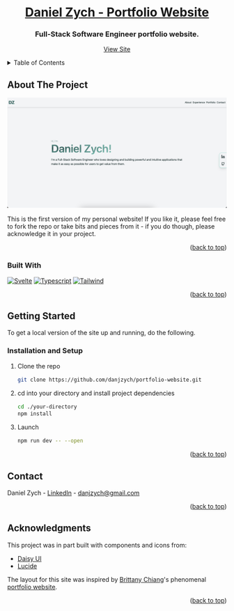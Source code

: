 <a name="readme-top"></a>
<br />

<div align="center">
  <a href="https://github.com/danjzych/portfolio-website">
    <h1>Daniel Zych - Portfolio Website</h1>
  </a>

  <h3 align="center">Full-Stack Software Engineer portfolio website.</h3>

  <p align="center">
    <a href="https://danielzych.com/">View Site</a>
  </p>
</div>

<!-- TABLE OF CONTENTS -->
<details>
  <summary>Table of Contents</summary>
  <ol>
    <li>
      <a href="#about-the-project">About The Project</a>
      <ul>
        <li><a href="#built-with">Built With</a></li>
      </ul>
    </li>
    <li>
      <a href="#getting-started">Getting Started</a>
      <ul>
        <li><a href="#installation-and-setup">Installation and Setup</a></li>
      </ul>
    </li>
    <li><a href="#contact">Contact</a></li>
    <li><a href="#acknowledgments">Acknowledgments</a></li>
  </ol>
</details>

<!-- ABOUT THE PROJECT -->

## About The Project

![Product Name Screen Shot][product-screenshot]

This is the first version of my personal website! If you like it, please feel free to fork the repo or take bits and pieces from it - if you do though, please acknowledge it in your project.

<p align="right">(<a href="#readme-top">back to top</a>)</p>

### Built With

[![Svelte][Svelte]][Svelte-url]
[![Typescript][Typescript-lang]][Typescript-url]
[![Tailwind][Tailwind-css]][Tailwind-url]

<p align="right">(<a href="#readme-top">back to top</a>)</p>

<!-- GETTING STARTED -->

## Getting Started

To get a local version of the site up and running, do the following.

### Installation and Setup

1. Clone the repo
   ```sh
   git clone https://github.com/danjzych/portfolio-website.git
   ```
2. cd into your directory and install project dependencies

   ```sh
   cd ./your-directory
   npm install
   ```

3. Launch

   ```sh
   npm run dev -- --open
   ```

   <p align="right">(<a href="#readme-top">back to top</a>)</p>

<!-- CONTACT -->

## Contact

Daniel Zych - [LinkedIn](https://www.linkedin.com/in/danielzych/) - danjzych@gmail.com

<p align="right">(<a href="#readme-top">back to top</a>)</p>

<!-- ACKNOWLEDGMENTS -->

## Acknowledgments

This project was in part built with components and icons from:

- [Daisy UI](https://daisyui.com/)
- [Lucide](https://lucide.dev/icons/)

The layout for this site was inspired by <a href='https://brittanychiang.com/'>Brittany Chiang</a>'s phenomenal <a href='https://github.com/bchiang7/v4'>portfolio website</a>.

<p align="right">(<a href="#readme-top">back to top</a>)</p>

<!-- MARKDOWN LINKS & IMAGES -->

[product-screenshot]: /static/imgs/portfolio-website-screenshot.png
[Svelte]: https://img.shields.io/badge/Svelte-4A4A55?style=for-the-badge&logo=svelte&logoColor=FF3E00
[Svelte-url]: https://svelte.dev/
[Typescript-lang]: https://img.shields.io/badge/TypeScript-007ACC?style=for-the-badge&logo=typescript&logoColor=white
[Typescript-url]: https://www.typescriptlang.org/
[Tailwind-css]: https://img.shields.io/badge/Tailwind_CSS-38B2AC?style=for-the-badge&logo=tailwind-css&logoColor=white
[Tailwind-url]: https://tailwindcss.com/
